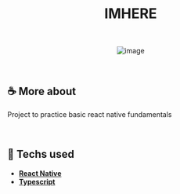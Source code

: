 <h1 align=center> IMHERE </h1>

<br>

<div align=center>

![image](https://github.com/roberiof/imhere/assets/107323497/4ad2acc5-b985-43e6-a713-5f25fda860de)

</div>



<br>

## ☕ More about 

Project to practice basic react native fundamentals  

<br> 

## 🚀 Techs used 
* **[ React Native ](https://reactnative.dev/)**
* **[ Typescript ](https://reactrouter.com/en/main/components/route)**


